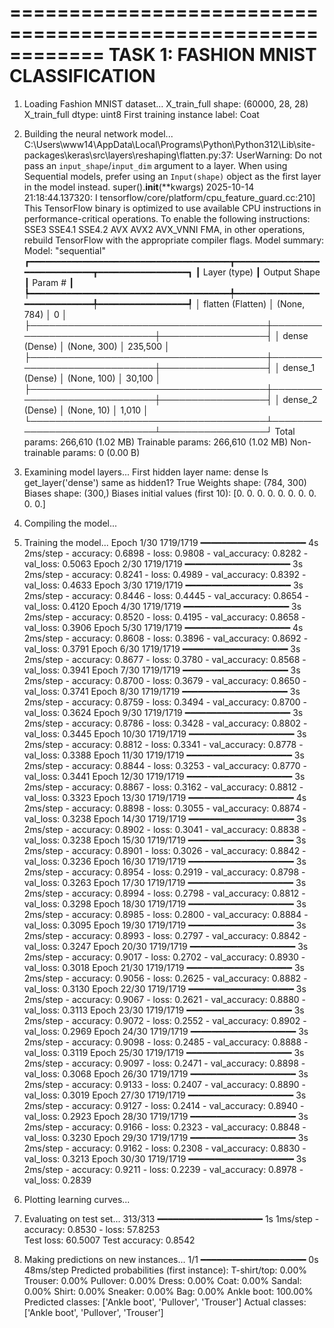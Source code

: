 ============================================================
TASK 1: FASHION MNIST CLASSIFICATION
============================================================

1. Loading Fashion MNIST dataset...
X_train_full shape: (60000, 28, 28)
X_train_full dtype: uint8
First training instance label: Coat

2. Building the neural network model...
C:\Users\www14\AppData\Local\Programs\Python\Python312\Lib\site-packages\keras\src\layers\reshaping\flatten.py:37: UserWarning: Do not pass an `input_shape`/`input_dim` argument to a layer. When using Sequential models, prefer using an `Input(shape)` object as the first layer in the model instead.
  super().__init__(**kwargs)
2025-10-14 21:18:44.137320: I tensorflow/core/platform/cpu_feature_guard.cc:210] This TensorFlow binary is optimized to use available CPU instructions in performance-critical operations.
To enable the following instructions: SSE3 SSE4.1 SSE4.2 AVX AVX2 AVX_VNNI FMA, in other operations, rebuild TensorFlow with the appropriate compiler flags.
Model summary:
Model: "sequential"
┏━━━━━━━━━━━━━━━━━━━━━━━━━━━━━━━━━━━━━━┳━━━━━━━━━━━━━━━━━━━━━━━━━━━━━┳━━━━━━━━━━━━━━━━━┓
┃ Layer (type)                         ┃ Output Shape                ┃         Param # ┃
┡━━━━━━━━━━━━━━━━━━━━━━━━━━━━━━━━━━━━━━╇━━━━━━━━━━━━━━━━━━━━━━━━━━━━━╇━━━━━━━━━━━━━━━━━┩
│ flatten (Flatten)                    │ (None, 784)                 │               0 │
├──────────────────────────────────────┼─────────────────────────────┼─────────────────┤
│ dense (Dense)                        │ (None, 300)                 │         235,500 │
├──────────────────────────────────────┼─────────────────────────────┼─────────────────┤
│ dense_1 (Dense)                      │ (None, 100)                 │          30,100 │
├──────────────────────────────────────┼─────────────────────────────┼─────────────────┤
│ dense_2 (Dense)                      │ (None, 10)                  │           1,010 │
└──────────────────────────────────────┴─────────────────────────────┴─────────────────┘
 Total params: 266,610 (1.02 MB)
 Trainable params: 266,610 (1.02 MB)
 Non-trainable params: 0 (0.00 B)

3. Examining model layers...
First hidden layer name: dense
Is get_layer('dense') same as hidden1? True
Weights shape: (784, 300)
Biases shape: (300,)
Biases initial values (first 10): [0. 0. 0. 0. 0. 0. 0. 0. 0. 0.]

4. Compiling the model...

5. Training the model...
Epoch 1/30
1719/1719 ━━━━━━━━━━━━━━━━━━━━ 4s 2ms/step - accuracy: 0.6898 - loss: 0.9808 - val_accuracy: 0.8282 - val_loss: 0.5063
Epoch 2/30
1719/1719 ━━━━━━━━━━━━━━━━━━━━ 3s 2ms/step - accuracy: 0.8241 - loss: 0.4989 - val_accuracy: 0.8392 - val_loss: 0.4633
Epoch 3/30
1719/1719 ━━━━━━━━━━━━━━━━━━━━ 3s 2ms/step - accuracy: 0.8446 - loss: 0.4445 - val_accuracy: 0.8654 - val_loss: 0.4120
Epoch 4/30
1719/1719 ━━━━━━━━━━━━━━━━━━━━ 3s 2ms/step - accuracy: 0.8520 - loss: 0.4195 - val_accuracy: 0.8658 - val_loss: 0.3906
Epoch 5/30
1719/1719 ━━━━━━━━━━━━━━━━━━━━ 4s 2ms/step - accuracy: 0.8608 - loss: 0.3896 - val_accuracy: 0.8692 - val_loss: 0.3791
Epoch 6/30
1719/1719 ━━━━━━━━━━━━━━━━━━━━ 3s 2ms/step - accuracy: 0.8677 - loss: 0.3780 - val_accuracy: 0.8568 - val_loss: 0.3941
Epoch 7/30
1719/1719 ━━━━━━━━━━━━━━━━━━━━ 3s 2ms/step - accuracy: 0.8700 - loss: 0.3679 - val_accuracy: 0.8650 - val_loss: 0.3741
Epoch 8/30
1719/1719 ━━━━━━━━━━━━━━━━━━━━ 3s 2ms/step - accuracy: 0.8759 - loss: 0.3494 - val_accuracy: 0.8700 - val_loss: 0.3624
Epoch 9/30
1719/1719 ━━━━━━━━━━━━━━━━━━━━ 3s 2ms/step - accuracy: 0.8786 - loss: 0.3428 - val_accuracy: 0.8802 - val_loss: 0.3445
Epoch 10/30
1719/1719 ━━━━━━━━━━━━━━━━━━━━ 3s 2ms/step - accuracy: 0.8812 - loss: 0.3341 - val_accuracy: 0.8778 - val_loss: 0.3388
Epoch 11/30
1719/1719 ━━━━━━━━━━━━━━━━━━━━ 3s 2ms/step - accuracy: 0.8844 - loss: 0.3253 - val_accuracy: 0.8770 - val_loss: 0.3441
Epoch 12/30
1719/1719 ━━━━━━━━━━━━━━━━━━━━ 3s 2ms/step - accuracy: 0.8867 - loss: 0.3162 - val_accuracy: 0.8812 - val_loss: 0.3323
Epoch 13/30
1719/1719 ━━━━━━━━━━━━━━━━━━━━ 4s 2ms/step - accuracy: 0.8898 - loss: 0.3055 - val_accuracy: 0.8874 - val_loss: 0.3238
Epoch 14/30
1719/1719 ━━━━━━━━━━━━━━━━━━━━ 3s 2ms/step - accuracy: 0.8902 - loss: 0.3041 - val_accuracy: 0.8838 - val_loss: 0.3238
Epoch 15/30
1719/1719 ━━━━━━━━━━━━━━━━━━━━ 3s 2ms/step - accuracy: 0.8901 - loss: 0.3026 - val_accuracy: 0.8842 - val_loss: 0.3236
Epoch 16/30
1719/1719 ━━━━━━━━━━━━━━━━━━━━ 3s 2ms/step - accuracy: 0.8954 - loss: 0.2919 - val_accuracy: 0.8798 - val_loss: 0.3263
Epoch 17/30
1719/1719 ━━━━━━━━━━━━━━━━━━━━ 3s 2ms/step - accuracy: 0.8994 - loss: 0.2798 - val_accuracy: 0.8812 - val_loss: 0.3298
Epoch 18/30
1719/1719 ━━━━━━━━━━━━━━━━━━━━ 3s 2ms/step - accuracy: 0.8985 - loss: 0.2800 - val_accuracy: 0.8884 - val_loss: 0.3095
Epoch 19/30
1719/1719 ━━━━━━━━━━━━━━━━━━━━ 3s 2ms/step - accuracy: 0.8993 - loss: 0.2797 - val_accuracy: 0.8842 - val_loss: 0.3247
Epoch 20/30
1719/1719 ━━━━━━━━━━━━━━━━━━━━ 3s 2ms/step - accuracy: 0.9017 - loss: 0.2702 - val_accuracy: 0.8930 - val_loss: 0.3018
Epoch 21/30
1719/1719 ━━━━━━━━━━━━━━━━━━━━ 3s 2ms/step - accuracy: 0.9056 - loss: 0.2625 - val_accuracy: 0.8882 - val_loss: 0.3130
Epoch 22/30
1719/1719 ━━━━━━━━━━━━━━━━━━━━ 3s 2ms/step - accuracy: 0.9067 - loss: 0.2621 - val_accuracy: 0.8880 - val_loss: 0.3113
Epoch 23/30
1719/1719 ━━━━━━━━━━━━━━━━━━━━ 3s 2ms/step - accuracy: 0.9072 - loss: 0.2552 - val_accuracy: 0.8902 - val_loss: 0.2969
Epoch 24/30
1719/1719 ━━━━━━━━━━━━━━━━━━━━ 3s 2ms/step - accuracy: 0.9098 - loss: 0.2485 - val_accuracy: 0.8888 - val_loss: 0.3119
Epoch 25/30
1719/1719 ━━━━━━━━━━━━━━━━━━━━ 3s 2ms/step - accuracy: 0.9097 - loss: 0.2471 - val_accuracy: 0.8898 - val_loss: 0.3068
Epoch 26/30
1719/1719 ━━━━━━━━━━━━━━━━━━━━ 3s 2ms/step - accuracy: 0.9133 - loss: 0.2407 - val_accuracy: 0.8890 - val_loss: 0.3019
Epoch 27/30
1719/1719 ━━━━━━━━━━━━━━━━━━━━ 3s 2ms/step - accuracy: 0.9127 - loss: 0.2414 - val_accuracy: 0.8940 - val_loss: 0.2923
Epoch 28/30
1719/1719 ━━━━━━━━━━━━━━━━━━━━ 3s 2ms/step - accuracy: 0.9166 - loss: 0.2323 - val_accuracy: 0.8848 - val_loss: 0.3230
Epoch 29/30
1719/1719 ━━━━━━━━━━━━━━━━━━━━ 3s 2ms/step - accuracy: 0.9162 - loss: 0.2308 - val_accuracy: 0.8830 - val_loss: 0.3213
Epoch 30/30
1719/1719 ━━━━━━━━━━━━━━━━━━━━ 3s 2ms/step - accuracy: 0.9211 - loss: 0.2239 - val_accuracy: 0.8978 - val_loss: 0.2839

6. Plotting learning curves...

7. Evaluating on test set...
313/313 ━━━━━━━━━━━━━━━━━━━━ 1s 1ms/step - accuracy: 0.8530 - loss: 57.8253   
Test loss: 60.5007
Test accuracy: 0.8542

8. Making predictions on new instances...
1/1 ━━━━━━━━━━━━━━━━━━━━ 0s 48ms/step
Predicted probabilities (first instance):
  T-shirt/top: 0.00%
  Trouser: 0.00%
  Pullover: 0.00%
  Dress: 0.00%
  Coat: 0.00%
  Sandal: 0.00%
  Shirt: 0.00%
  Sneaker: 0.00%
  Bag: 0.00%
  Ankle boot: 100.00%
Predicted classes: ['Ankle boot', 'Pullover', 'Trouser']
Actual classes: ['Ankle boot', 'Pullover', 'Trouser']
